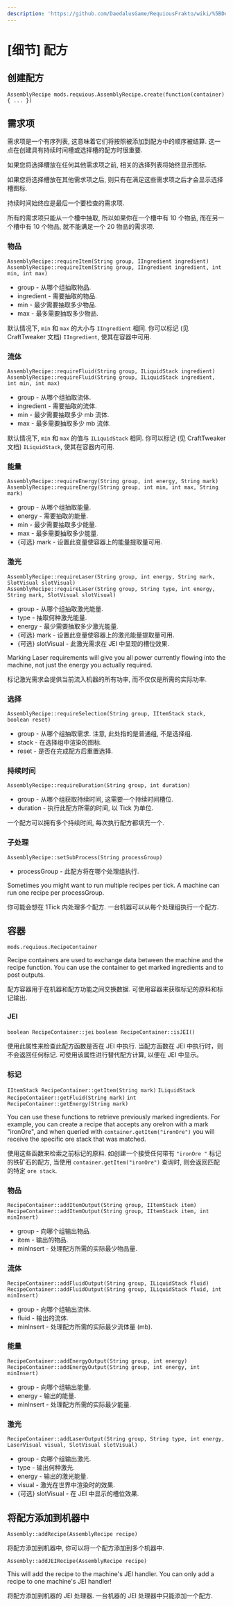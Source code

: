 ```yaml
---
description: 'https://github.com/DaedalusGame/RequiousFrakto/wiki/%5BDetails%5D-Recipes'
---
```


# \[细节\] 配方

## 创建配方

`AssemblyRecipe mods.requious.AssemblyRecipe.create(function(container) { ... })`

## 需求项

需求项是一个有序列表, 这意味着它们将按照被添加到配方中的顺序被结算. 这一点在创建具有持续时间槽或选择槽的配方时很重要.

如果您将选择槽放在任何其他需求项之前, 相关的选择列表将始终显示图标.

如果您将选择槽放在其他需求项之后, 则只有在满足这些需求项之后才会显示选择槽图标.

持续时间始终应是最后一个要检查的需求项.

所有的需求项只能从一个槽中抽取, 所以如果你在一个槽中有 10 个物品, 而在另一个槽中有 10 个物品, 就不能满足一个 20 物品的需求项. 

### 物品

`AssemblyRecipe::requireItem(String group, IIngredient ingredient)`  
 `AssemblyRecipe::requireItem(String group, IIngredient ingredient, int min, int max)`

* group - 从哪个组抽取物品.
* ingredient - 需要抽取的物品.
* min - 最少需要抽取多少物品.
* max - 最多需要抽取多少物品.

默认情况下, `min` 和 `max` 的大小与 `IIngredient` 相同. 你可以标记 \(见 CraftTweaker 文档\) `IIngredient`, 使其在容器中可用.

### 流体

`AssemblyRecipe::requireFluid(String group, ILiquidStack ingredient)`  
 `AssemblyRecipe::requireFluid(String group, ILiquidStack ingredient, int min, int max)`

* group - 从哪个组抽取流体.
* ingredient - 需要抽取的流体.
* min - 最少需要抽取多少 mb 流体.
* max - 最多需要抽取多少 mb 流体.

默认情况下, `min` 和 `max` 的值与 `ILiquidStack` 相同. 你可以标记 \(见 CraftTweaker 文档\) `ILiquidStack`, 使其在容器内可用.

### 能量

`AssemblyRecipe::requireEnergy(String group, int energy, String mark)`  
 `AssemblyRecipe::requireEnergy(String group, int min, int max, String mark)`

* group - 从哪个组抽取能量.
* energy - 需要抽取的能量.
* min - 最少需要抽取多少能量.
* max - 最多需要抽取多少能量.
* {可选} mark - 设置此变量使容器上的能量提取量可用.

### 激光

`AssemblyRecipe::requireLaser(String group, int energy, String mark, SlotVisual slotVisual)`  
 `AssemblyRecipe::requireLaser(String group, String type, int energy, String mark, SlotVisual slotVisual)`

* group - 从哪个组抽取激光能量.
* type - 抽取何种激光能量.
* energy - 最少需要抽取多少激光能量.
* {可选} mark - 设置此变量使容器上的激光能量提取量可用.
* {可选} slotVisual - 此激光需求在 JEI 中呈现的槽位效果.

Marking Laser requirements will give you all power currently flowing into the machine, not just the energy you actually required.

标记激光需求会提供当前流入机器的所有功率, 而不仅仅是所需的实际功率.

### 选择

`AssemblyRecipe::requireSelection(String group, IItemStack stack, boolean reset)`

* group - 从哪个组抽取需求. 注意, 此处指的是普通组, 不是选择组.
* stack - 在选择组中渲染的图标.
* reset - 是否在完成配方后重置选择.

### 持续时间

`AssemblyRecipe::requireDuration(String group, int duration)`

* group - 从哪个组获取持续时间, 这需要一个持续时间槽位.
* duration - 执行此配方所需的时间, 以 Tick 为单位.

一个配方可以拥有多个持续时间, 每次执行配方都填充一个.

### 子处理

`AssemblyRecipe::setSubProcess(String processGroup)`

* processGroup - 此配方将在哪个处理组执行.

Sometimes you might want to run multiple recipes per tick. A machine can run one recipe per processGroup.

你可能会想在 1Tick 内处理多个配方. 一台机器可以从每个处理组执行一个配方.

## 容器

`mods.requious.RecipeContainer`

Recipe containers are used to exchange data between the machine and the recipe function. You can use the container to get marked ingredients and to post outputs.

配方容器用于在机器和配方功能之间交换数据. 可使用容器来获取标记的原料和标记输出.

### JEI

`boolean RecipeContainer::jei` `boolean RecipeContainer::isJEI()`

使用此属性来检查此配方函数是否在 JEI 中执行. 当配方函数在 JEI 中执行时，则不会返回任何标记. 可使用该属性进行替代配方计算, 以便在 JEI 中显示。

### 标记

`IItemStack RecipeContainer::getItem(String mark)` `ILiquidStack RecipeContainer::getFluid(String mark)` `int RecipeContainer::getEnergy(String mark)`

You can use these functions to retrieve previously marked ingredients. For example, you can create a recipe that accepts any oreIron with a mark "ironOre", and when queried with `container.getItem("ironOre")` you will receive the specific ore stack that was matched.

使用这些函数来检索之前标记的原料. 如创建一个接受任何带有 `"ironOre "` 标记的铁矿石的配方, 当使用 `container.getItem("ironOre")` 查询时, 则会返回匹配的特定 `ore stack`.

### 物品

`RecipeContainer::addItemOutput(String group, IItemStack item)`  
 `RecipeContainer::addItemOutput(String group, IItemStack item, int minInsert)`

* group - 向哪个组输出物品.
* item - 输出的物品.
* minInsert - 处理配方所需的实际最少物品量.

### 流体

`RecipeContainer::addFluidOutput(String group, ILiquidStack fluid)`  
 `RecipeContainer::addFluidOutput(String group, ILiquidStack fluid, int minInsert)`

* group - 向哪个组输出流体.
* fluid - 输出的流体.
* minInsert - 处理配方所需的实际最少流体量 \(mb\).

### 能量

`RecipeContainer::addEnergyOutput(String group, int energy)`  
 `RecipeContainer::addEnergyOutput(String group, int energy, int minInsert)`

* group - 向哪个组输出能量.
* energy - 输出的能量.
* minInsert - 处理配方所需的实际最少能量.

### 激光

`RecipeContainer::addLaserOutput(String group, String type, int energy, LaserVisual visual, SlotVisual slotVisual)`

* group - 向哪个组输出激光.
* type - 输出何种激光.
* energy - 输出的激光能量.
* visual - 激光在世界中渲染时的效果.
* {可选} slotVisual - 在 JEI 中显示的槽位效果.

## 将配方添加到机器中

`Assembly::addRecipe(AssemblyRecipe recipe)`

将配方添加到机器中, 你可以将一个配方添加到多个机器中.

`Assembly::addJEIRecipe(AssemblyRecipe recipe)`

This will add the recipe to the machine's JEI handler. You can only add a recipe to one machine's JEI handler!

将配方添加到机器的 JEI 处理器. 一台机器的 JEI 处理器中只能添加一个配方.


